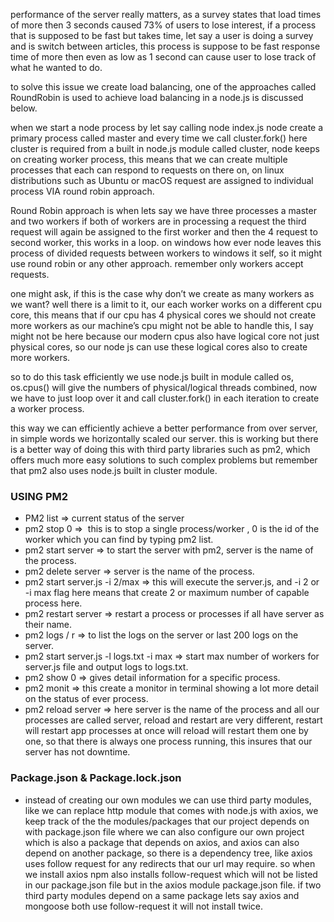 
performance of the server really matters, as a survey states that load times of more then 3 seconds caused 73% of users to lose interest, if a process that is supposed to be fast but takes time, let say a user is doing a survey and is switch between articles, this process is suppose to be fast response time of more then even as low as 1 second can cause user to lose track of what he wanted to do.

to solve this issue we create load balancing, one of the approaches called RoundRobin is used to achieve load balancing in a node.js is discussed below.

when we start a node process by let say calling node index.js node create a primary process called master and every time we call cluster.fork() here cluster is required from a built in node.js module called cluster, node keeps on creating worker process, this means that we can create multiple processes that each can respond to requests on there on, on linux distributions such as Ubuntu or macOS request are assigned to individual process VIA round robin approach.

Round Robin approach is when lets say we have three processes a master and two workers if both of workers are in processing a request the third request will again be assigned to the first worker and then the 4 request to second worker, this works in a loop. on windows how ever node leaves this process of divided requests between workers to windows it self, so it might use round robin or any other approach. remember only workers accept requests.

one might ask, if this is the case why don’t we create as many workers as we want? well there is a limit to it, our each worker works on a different cpu core, this means that if our cpu has 4 physical cores we should not create more workers as our machine’s cpu might not be able to handle this, I say might not be here because our modern cpus also have logical core not just physical cores, so our node js can use these logical cores also to create more workers.

so to do this task efficiently we use node.js built in module called os, os.cpus() will give the numbers of physical/logical threads combined, now we have to just loop over it and call cluster.fork() in each iteration to create a worker process.

this way we can efficiently achieve a better performance from over server, in simple words we horizontally scaled our server.
this is working but there is a better way of doing this with third party libraries such as pm2, which offers much more easy solutions to such complex problems but remember that pm2 also uses node.js built in cluster module.

### USING PM2

- PM2 list => current status of the server
- pm2 stop 0 =>  this is to stop a single process/worker , 0 is the id of the worker which you can find by typing pm2 list.
- pm2 start server => to start the server with pm2, server is the name of the process. 
- pm2 delete server => server is the name of the process.
- pm2 start server.js -i 2/max => this will execute the server.js, and -i 2 or -i max flag here means that create 2 or maximum number of capable process here.
- pm2 restart server => restart a process or processes if all have server as their name.
- pm2 logs / r => to list the logs on the server or last 200 logs on the server.
- pm2 start server.js -l logs.txt -i max => start max number of workers for server.js file and output logs to logs.txt.
- pm2 show 0 => gives detail information for a specific process.
- pm2 monit => this create a monitor in terminal showing a lot more detail on the status of ever process.
- pm2 reload server => here server is the name of the process and all our processes are called server, reload and restart are very different, restart will restart app processes at once will reload will restart them one by one, so that there is always one process running, this insures that our server has not downtime.


### Package.json & Package.lock.json
  
- instead of creating our own modules we can use third party modules, like we can replace http module that comes with node.js with axios, we keep track of the the modules/packages that our project depends on with package.json file where we can also configure our own project which is also a package that depends on axios, and axios can also depend on another package, so there is a dependency tree, like axios uses follow request for any redirects that our url may require. so when we install axios npm also installs follow-request which will not be listed in our package.json file but in the axios module package.json file. if two third party modules depend on a same package lets say axios and mongoose both use follow-request it will not install twice.

